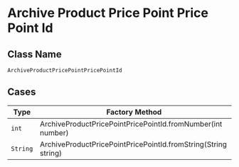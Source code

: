 
# Archive Product Price Point Price Point Id

## Class Name

`ArchiveProductPricePointPricePointId`

## Cases

| Type | Factory Method |
|  --- | --- |
| `int` | ArchiveProductPricePointPricePointId.fromNumber(int number) |
| `String` | ArchiveProductPricePointPricePointId.fromString(String string) |

